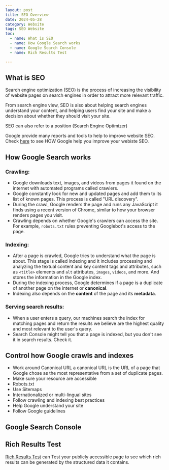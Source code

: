 ```yaml
---
layout: post
title: SEO Overview
date: 2024-05-28
category: Website
tags: SEO Website
toc: 
  - name: What is SEO
  - name: How Google Search works
  - name: Google Search Console
  - name: Rich Results Test 

---
```


## What is SEO

Search engine optimization (SEO) is the process of increasing the visibility of website pages on search engines in order to attract more relevant traffic. 

From search engine view, SEO is also about helping search engines understand your content, and helping users find your site and make a decision about whether they should visit your site.

SEO can also refer to a position (Search Engine Optimizer)

Google provide many reports and tools to help to improve website SEO.
Check [here](https://support.google.com/webmasters) to see HOW Google help you improve your webiste SEO. 

## How Google Search works

### Crawling: 
- Google downloads text, images, and videos from pages it found on the internet with automated programs called crawlers.
- Google constantly look for new and updated pages and add them to its list of known pages. This process is called "URL discovery".
- During the crawl, Google renders the page and runs any JavaScript it finds using a recent version of Chrome, similar to how your browser renders pages you visit.
- Crawling depends on whether Google's crawlers can access the site. For example, `robots.txt` rules preventing Googlebot's access to the page.

### Indexing: 
- After a page is crawled, Google tries to understand what the page is about. This stage is called indexing and it includes processing and analyzing the textual content and key content tags and attributes, such as `<title>` elements and `alt` attributes, `images`, `videos`, and more. And stores the information in the Google index.
- During the indexing process, Google determines if a page is a duplicate of another page on the internet or **canonical**.  
- Indexing also depends on the **content** of the page and its **metadata**.

### Serving search results: 
- When a user enters a query, our machines search the index for matching pages and return the results we believe are the highest quality and most relevant to the user's query. 
- Search Console might tell you that a page is indexed, but you don't see it in search results. Check it.

## Control how Google crawls and indexes

- Work around Canonical URL
a canonical URL is the URL of a page that Google chose as the most representative from a set of duplicate pages. 
- Make sure your resource are accessible
- Robots.txt
- Use Sitemaps
- Internationalized or multi-lingual sites
- Follow crawling and indexing best practices
- Help Google understand your site
- Follow Google guidelines


## Google Search Console

## Rich Results Test 

[Rich Results Test](https://search.google.com/test/rich-results) can Test your publicly accessible page to see which rich results can be generated by the structured data it contains.


